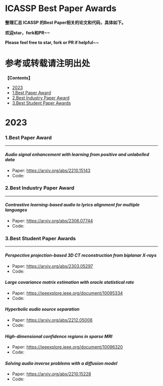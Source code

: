 # **ICASSP Best Paper Awards**

**整理汇总 ICASSP 的Best Paper相关的论文和代码，具体如下。**

**欢迎star，fork和PR~~**

**Please feel free to star, fork or PR if helpful~~**

# **参考或转载请注明出处**

**【Contents】**

- [2023]()
- [1.Best Paper Award]()
- [2.Best Industry Paper Award]()
- [3.Best Student Paper Awards]()

# 2023

### **1.Best Paper Award**

------

#### *Audio signal enhancement with learning from positive and unlabelled data*

- Paper: https://arxiv.org/abs/2210.15143
- Code: 

### **2.Best Industry Paper Award**

------

#### *Contrastive learning-based audio to lyrics alignment for multiple languages*

- Paper: https://arxiv.org/abs/2306.07744
- Code: 

### **3.Best Student Paper Awards**

------

#### *Perspective projection-based 3D CT reconstruction from biplanar X-rays*

- Paper: https://arxiv.org/abs/2303.05297
- Code: 

#### *Large covariance matrix estimation with oracle statistical rate*

- Paper: https://ieeexplore.ieee.org/document/10095334
- Code: 

#### *Hyperbolic audio source separation*

- Paper: https://arxiv.org/abs/2212.05008
- Code: 

#### *High-dimensional confidence regions in sparse MRI*

- Paper: https://ieeexplore.ieee.org/document/10096320
- Code: 

#### *Solving audio inverse problems with a diffusion model*

- Paper: https://arxiv.org/abs/2210.15228
- Code: 

